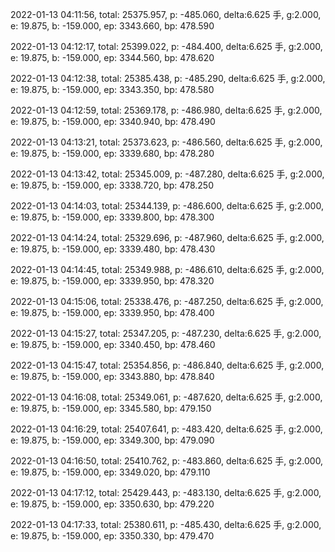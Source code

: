 2022-01-13 04:11:56, total: 25375.957, p: -485.060, delta:6.625 手, g:2.000, e: 19.875, b: -159.000, ep: 3343.660, bp: 478.590

2022-01-13 04:12:17, total: 25399.022, p: -484.400, delta:6.625 手, g:2.000, e: 19.875, b: -159.000, ep: 3344.560, bp: 478.620

2022-01-13 04:12:38, total: 25385.438, p: -485.290, delta:6.625 手, g:2.000, e: 19.875, b: -159.000, ep: 3343.350, bp: 478.580

2022-01-13 04:12:59, total: 25369.178, p: -486.980, delta:6.625 手, g:2.000, e: 19.875, b: -159.000, ep: 3340.940, bp: 478.490

2022-01-13 04:13:21, total: 25373.623, p: -486.560, delta:6.625 手, g:2.000, e: 19.875, b: -159.000, ep: 3339.680, bp: 478.280

2022-01-13 04:13:42, total: 25345.009, p: -487.280, delta:6.625 手, g:2.000, e: 19.875, b: -159.000, ep: 3338.720, bp: 478.250

2022-01-13 04:14:03, total: 25344.139, p: -486.600, delta:6.625 手, g:2.000, e: 19.875, b: -159.000, ep: 3339.800, bp: 478.300

2022-01-13 04:14:24, total: 25329.696, p: -487.960, delta:6.625 手, g:2.000, e: 19.875, b: -159.000, ep: 3339.480, bp: 478.430

2022-01-13 04:14:45, total: 25349.988, p: -486.610, delta:6.625 手, g:2.000, e: 19.875, b: -159.000, ep: 3339.950, bp: 478.320

2022-01-13 04:15:06, total: 25338.476, p: -487.250, delta:6.625 手, g:2.000, e: 19.875, b: -159.000, ep: 3339.950, bp: 478.400

2022-01-13 04:15:27, total: 25347.205, p: -487.230, delta:6.625 手, g:2.000, e: 19.875, b: -159.000, ep: 3340.450, bp: 478.460

2022-01-13 04:15:47, total: 25354.856, p: -486.840, delta:6.625 手, g:2.000, e: 19.875, b: -159.000, ep: 3343.880, bp: 478.840

2022-01-13 04:16:08, total: 25349.061, p: -487.620, delta:6.625 手, g:2.000, e: 19.875, b: -159.000, ep: 3345.580, bp: 479.150

2022-01-13 04:16:29, total: 25407.641, p: -483.420, delta:6.625 手, g:2.000, e: 19.875, b: -159.000, ep: 3349.300, bp: 479.090

2022-01-13 04:16:50, total: 25410.762, p: -483.860, delta:6.625 手, g:2.000, e: 19.875, b: -159.000, ep: 3349.020, bp: 479.110

2022-01-13 04:17:12, total: 25429.443, p: -483.130, delta:6.625 手, g:2.000, e: 19.875, b: -159.000, ep: 3350.630, bp: 479.220

2022-01-13 04:17:33, total: 25380.611, p: -485.430, delta:6.625 手, g:2.000, e: 19.875, b: -159.000, ep: 3350.330, bp: 479.470